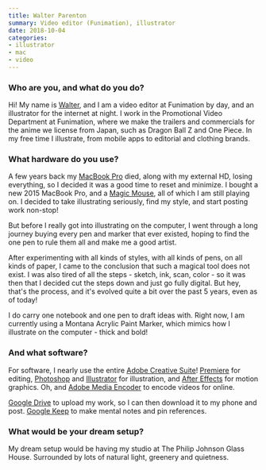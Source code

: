 ```yaml
---
title: Walter Parenton
summary: Video editor (Funimation), illustrator
date: 2018-10-04
categories:
- illustrator
- mac
- video
---
```


### Who are you, and what do you do?

Hi! My name is [Walter](https://twitter.com/GoodBoyGraphics "Walter's Twitter acount."), and I am a video editor at Funimation by day, and an illustrator for the internet at night. I work in the Promotional Video Department at Funimation, where we make the trailers and commercials for the anime we license from Japan, such as Dragon Ball Z and One Piece. In my free time I illustrate, from mobile apps to editorial and clothing brands.

### What hardware do you use?

A few years back my [MacBook Pro][macbook-pro] died, along with my external HD, losing everything, so I decided it was a good time to reset and minimize. I bought a new 2015 MacBook Pro, and a [Magic Mouse][magic-mouse], all of which I am still playing on. I decided to take illustrating seriously, find my style, and start posting work non-stop!

But before I really got into illustrating on the computer, I went through a long journey buying every pen and marker that ever existed, hoping to find the one pen to rule them all and make me a good artist.  

After experimenting with all kinds of styles, with all kinds of pens, on all kinds of paper, I came to the conclusion that such a magical tool does not exist. I was also tired of all the steps - sketch, ink, scan, color - so it was then that I decided cut the steps down and just go fully digital. But hey, that's the process, and it's evolved quite a bit over the past 5 years, even as of today!  

I do carry one notebook and one pen to draft ideas with. Right now, I am currently using a Montana Acrylic Paint Marker, which mimics how I illustrate on the computer - thick and bold!

### And what software?

For software, I nearly use the entire [Adobe Creative Suite][creative-suite]! [Premiere][] for editing, [Photoshop][] and [Illustrator][] for illustration, and [After Effects][after-effects] for motion graphics. Oh, and [Adobe Media Encoder][media-encoder] to encode videos for online.

[Google Drive][google-drive] to upload my work, so I can then download it to my phone and post. [Google Keep][google-keep] to make mental notes and pin references.

### What would be your dream setup?

My dream setup would be having my studio at The Philip Johnson Glass House. Surrounded by lots of natural light, greenery and quietness.

[after-effects]: https://www.adobe.com/products/aftereffects.html "Motion graphics and video editing software."
[creative-suite]: https://www.adobe.com/creativecloud.html "A collection of design tools."
[google-drive]: https://accounts.google.com/ServiceLogin?service=wise&passive=1209600&osid=1&continue=https://drive.google.com/&followup=https://drive.google.com/&emr=1 "A cloud storage service."
[google-keep]: https://en.wikipedia.org/wiki/Google_Keep "A note-taking service."
[illustrator]: https://www.adobe.com/products/illustrator.html "A vector graphics editor."
[macbook-pro]: https://www.apple.com/macbook-pro/ "A laptop."
[magic-mouse]: https://en.wikipedia.org/wiki/Magic_Mouse "A multi-touch mouse."
[media-encoder]: https://creative.adobe.com/products/media-encoder "Software for encoding video for broadcast and the web."
[photoshop]: https://www.adobe.com/products/photoshop.html "A bitmap image editor."
[premiere]: https://www.adobe.com/products/premiere.html "A video editing suite."
